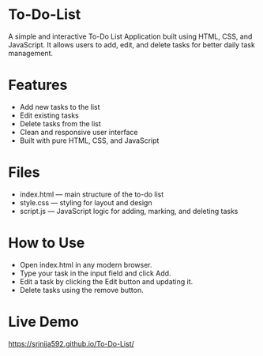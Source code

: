# To-Do-List
A simple and interactive To-Do List Application built using HTML, CSS, and JavaScript. It allows users to add, edit, and delete tasks for better daily task management.

# Features

- Add new tasks to the list
- Edit existing tasks
- Delete tasks from the list
- Clean and responsive user interface
- Built with pure HTML, CSS, and JavaScript

# Files

- index.html — main structure of the to-do list
- style.css — styling for layout and design
- script.js — JavaScript logic for adding, marking, and deleting tasks

# How to Use

- Open index.html in any modern browser.
- Type your task in the input field and click Add.
- Edit a task by clicking the Edit button and updating it.
- Delete tasks using the remove button.

# Live Demo

https://srinija592.github.io/To-Do-List/
